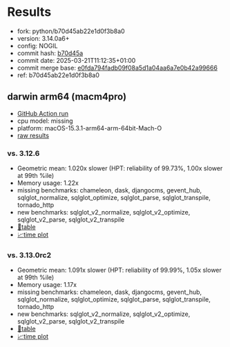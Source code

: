 # Results

- fork: python/b70d45ab22e1d0f3b8a0
- version: 3.14.0a6+
- config: NOGIL
- commit hash: [b70d45a](https://github.com/python/cpython/commit/b70d45a)
- commit date: 2025-03-21T11:12:35+01:00
- commit merge base: [e0fda794fadb09f08a5d1a04aa6a7e0b42a99666](https://github.com/python/cpython/commit/e0fda794fadb09f08a5d1a04aa6a7e0b42a99666)
- ref: b70d45ab22e1d0f3b8a0

## darwin arm64 (macm4pro)

- [GitHub Action run](https://github.com/facebookexperimental/free-threading-benchmarking/actions/runs/14011153639)
- cpu model: missing
- platform: macOS-15.3.1-arm64-arm-64bit-Mach-O
- [raw results](bm-20250321-macm4pro-arm64-python-b70d45ab22e1d0f3b8a0-3.14.0a6%2B-b70d45a.json)

### vs. 3.12.6

- Geometric mean: 1.020x slower (HPT: reliability of 99.73%, 1.00x slower at 99th %ile)
- Memory usage: 1.22x
- missing benchmarks: chameleon, dask, djangocms, gevent_hub, sqlglot_normalize, sqlglot_optimize, sqlglot_parse, sqlglot_transpile, tornado_http
- new benchmarks: sqlglot_v2_normalize, sqlglot_v2_optimize, sqlglot_v2_parse, sqlglot_v2_transpile
- [📄table](bm-20250321-macm4pro-arm64-python-b70d45ab22e1d0f3b8a0-3.14.0a6%2B-b70d45a-vs-3.12.6.md)
- [📈time plot](bm-20250321-macm4pro-arm64-python-b70d45ab22e1d0f3b8a0-3.14.0a6%2B-b70d45a-vs-3.12.6.svg)

### vs. 3.13.0rc2

- Geometric mean: 1.091x slower (HPT: reliability of 99.99%, 1.05x slower at 99th %ile)
- Memory usage: 1.17x
- missing benchmarks: chameleon, dask, djangocms, gevent_hub, sqlglot_normalize, sqlglot_optimize, sqlglot_parse, sqlglot_transpile, tornado_http
- new benchmarks: sqlglot_v2_normalize, sqlglot_v2_optimize, sqlglot_v2_parse, sqlglot_v2_transpile
- [📄table](bm-20250321-macm4pro-arm64-python-b70d45ab22e1d0f3b8a0-3.14.0a6%2B-b70d45a-vs-3.13.0rc2.md)
- [📈time plot](bm-20250321-macm4pro-arm64-python-b70d45ab22e1d0f3b8a0-3.14.0a6%2B-b70d45a-vs-3.13.0rc2.svg)

